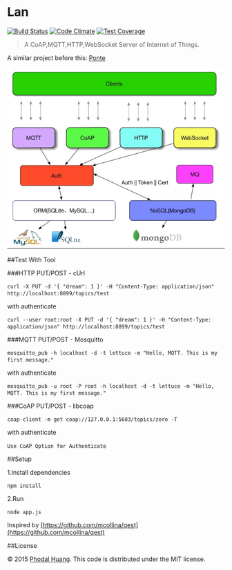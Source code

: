 # Lan

[![Build Status](https://travis-ci.org/phodal/lan.svg?branch=master)](https://travis-ci.org/phodal/lan)
[![Code Climate](https://codeclimate.com/github/phodal/lan/badges/gpa.svg)](https://codeclimate.com/github/phodal/lan)
[![Test Coverage](https://codeclimate.com/github/phodal/lan/badges/coverage.svg)](https://codeclimate.com/github/phodal/lan/coverage)

> A CoAP,MQTT,HTTP,WebSocket Server of Internet of Things.

A similar project before this: [Ponte](https://github.com/eclipse/ponte)

![Lan Struct](iot.jpg)


##Test With Tool

###HTTP PUT/POST - cUrl

    curl -X PUT -d '{ "dream": 1 }' -H "Content-Type: application/json" http://localhost:8899/topics/test

with authenticate

    curl --user root:root -X PUT -d '{ "dream": 1 }' -H "Content-Type: application/json" http://localhost:8899/topics/test


###MQTT PUT/POST - Mosquitto


    mosquitto_pub -h localhost -d -t lettuce -m "Hello, MQTT. This is my first message."
    
with authenticate

    mosquitto_pub -u root -P root -h localhost -d -t lettuce -m "Hello, MQTT. This is my first message."

###CoAP PUT/POST - libcoap

    coap-client -m get coap://127.0.0.1:5683/topics/zero -T
    
with authenticate

``Use CoAP Option for Authenticate``      
    
##Setup

1.Install dependencies

    npm install

2.Run

    node app.js

Inspired by
[https://github.com/mcollina/qest](https://github.com/mcollina/qest)

##License

© 2015 [Phodal Huang][phodal]. This code is distributed under the MIT
license.

[phodal]:http://www.phodal.com/
